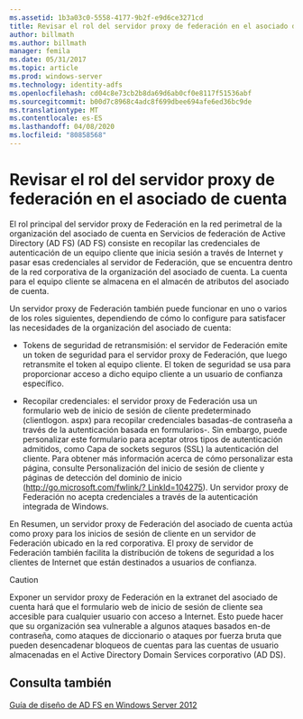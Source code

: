 ```yaml
---
ms.assetid: 1b3a03c0-5558-4177-9b2f-e9d6ce3271cd
title: Revisar el rol del servidor proxy de federación en el asociado de cuenta
author: billmath
ms.author: billmath
manager: femila
ms.date: 05/31/2017
ms.topic: article
ms.prod: windows-server
ms.technology: identity-adfs
ms.openlocfilehash: cd04c8e73cb2b8da69d6ab0cf0e8117f51536abf
ms.sourcegitcommit: b00d7c8968c4adc8f699dbee694afe6ed36bc9de
ms.translationtype: MT
ms.contentlocale: es-ES
ms.lasthandoff: 04/08/2020
ms.locfileid: "80858568"
---
```

# <a name="review-the-role-of-the-federation-server-proxy-in-the-account-partner"></a>Revisar el rol del servidor proxy de federación en el asociado de cuenta

El rol principal del servidor proxy de Federación en la red perimetral de la organización del asociado de cuenta en Servicios de federación de Active Directory (AD FS) \(AD FS\) consiste en recopilar las credenciales de autenticación de un equipo cliente que inicia sesión a través de Internet y pasar esas credenciales al servidor de Federación, que se encuentra dentro de la red corporativa de la organización del asociado de cuenta. La cuenta para el equipo cliente se almacena en el almacén de atributos del asociado de cuenta.  
  
Un servidor proxy de Federación también puede funcionar en uno o varios de los roles siguientes, dependiendo de cómo lo configure para satisfacer las necesidades de la organización del asociado de cuenta:  
  
-   Tokens de seguridad de retransmisión: el servidor de Federación emite un token de seguridad para el servidor proxy de Federación, que luego retransmite el token al equipo cliente. El token de seguridad se usa para proporcionar acceso a dicho equipo cliente a un usuario de confianza específico.  
  
-   Recopilar credenciales: el servidor proxy de Federación usa un formulario web de inicio de sesión de cliente predeterminado \(clientlogon. aspx\) para recopilar credenciales basadas\-de contraseña a través de la autenticación basada en formularios\-. Sin embargo, puede personalizar este formulario para aceptar otros tipos de autenticación admitidos, como Capa de sockets seguros \(SSL\) la autenticación del cliente. Para obtener más información acerca de cómo personalizar esta página, consulte Personalización del inicio de sesión de cliente y páginas de detección del dominio de inicio \([http:\/\/go.microsoft.com\/fwlink\/? LinkId\=104275](https://go.microsoft.com/fwlink/?LinkId=104275)\). Un servidor proxy de Federación no acepta credenciales a través de la autenticación integrada de Windows.  
  
En Resumen, un servidor proxy de Federación del asociado de cuenta actúa como proxy para los inicios de sesión de cliente en un servidor de Federación ubicado en la red corporativa. El proxy de servidor de Federación también facilita la distribución de tokens de seguridad a los clientes de Internet que están destinados a usuarios de confianza.  
  
> [!CAUTION]  
> Exponer un servidor proxy de Federación en la extranet del asociado de cuenta hará que el formulario web de inicio de sesión de cliente sea accesible para cualquier usuario con acceso a Internet. Esto puede hacer que su organización sea vulnerable a algunos ataques basados en\-de contraseña, como ataques de diccionario o ataques por fuerza bruta que pueden desencadenar bloqueos de cuentas para las cuentas de usuario almacenadas en el Active Directory Domain Services corporativo \(AD DS\).  
  

## <a name="see-also"></a>Consulta también
[Guía de diseño de AD FS en Windows Server 2012](AD-FS-Design-Guide-in-Windows-Server-2012.md)
